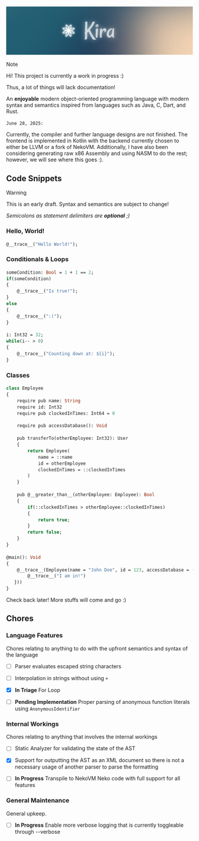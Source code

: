 ![Kira](./public/kira_header_small.png)

> [!NOTE]
> Hi! This project is currently a work in progress :)
>
> Thus, a lot of things will lack documentation!

An **enjoyable** modern object-oriented programming language with modern syntax and semantics inspired from languages
such as Java, C, Dart, and Rust.

`June 28, 2025:`

Currently, the compiler and further language designs are not finished. The frontend is implemented in Kotlin with the
backend currently chosen to either be LLVM or a fork of NekoVM. Additionally, I have also been considering generating
raw x86 Assembly and using NASM to do the rest; however, we will see where this goes :).

## Code Snippets

> [!WARNING]
> This is an early draft. Syntax and semantics are subject to change!

*Semicolons as statement delimiters are **optional** ;)*

### Hello, World!

```haxe
@__trace__("Hello World!");
```

### Conditionals & Loops

```haxe
someCondition: Bool = 1 + 1 == 2;
if(someCondition)
{
    @__trace__("Is true!");
}
else
{
    @__trace__(":(");
}

i: Int32 = 32;
while(i-- > 0)
{
    @__trace__("Counting down at: ${i}");
}
```

### Classes

```haxe
class Employee
{
    require pub name: String
    require id: Int32
    require pub clockedInTimes: Int64 = 0

    require pub accessDatabase(): Void

    pub transferTo(otherEmployee: Int32): User
    {
        return Employee(
            name = ::name
            id = otherEmployee
            clockedInTimes = ::clockedInTimes
        )
    }

    pub @__greater_than__(otherEmployee: Employee): Bool
    {
        if(::clockedInTimes > otherEmployee::clockedInTimes)
        {
            return true;
        }
        return false;
    }
}

@main(): Void
{
    @__trace__(Employee(name = "John Doe", id = 123, accessDatabase = (): Void {
        @__trace__("I am in!")
   }))
}
```

Check back later! More stuffs will come and go :)

## Chores

### Language Features

Chores relating to anything to do with the upfront semantics and syntax of the language

- [ ] Parser evaluates escaped string characters

- [ ] Interpolation in strings without using `+`

- [X] **In Triage** For Loop

- [ ] **Pending Implementation** Proper parsing of anonymous function literals using `AnonymousIdentifier`

### Internal Workings

Chores relating to anything that involves the internal workings

- [ ] Static Analyzer for validating the state of the AST

- [X] Support for outputting the AST as an XML document so there is not a necessary usage of another parser to parse the
  formatting

- [ ] **In Progress** Transpile to NekoVM Neko code with full support for all features

### General Maintenance

General upkeep.

- [ ] **In Progress** Enable more verbose logging that is currently toggleable through --verbose

